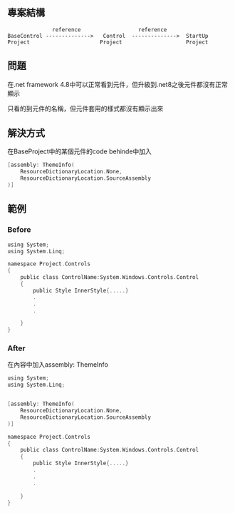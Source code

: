 
## 專案結構
```
              reference                  reference
BaseControl -------------->   Control  -------------->  StartUp
Project                      Project                    Project
```

## 問題
在.net framework 4.8中可以正常看到元件，但升級到.net8之後元件都沒有正常顯示

只看的到元件的名稱，但元件套用的樣式都沒有顯示出來


## 解決方式

在BaseProject中的某個元件的code behinde中加入
```c sharp
[assembly: ThemeInfo(
    ResourceDictionaryLocation.None,
    ResourceDictionaryLocation.SourceAssembly
)]
```

## 範例

### Before
```c sharp
using System;
using System.Linq;

namespace Project.Controls
{
    public class ControlName:System.Windows.Controls.Control
    {
        public Style InnerStyle{.....}
        .
        .
        .

    }
}
```


### After

在內容中加入assembly: ThemeInfo

```c sharp
using System;
using System.Linq;


[assembly: ThemeInfo(
    ResourceDictionaryLocation.None,
    ResourceDictionaryLocation.SourceAssembly
)]

namespace Project.Controls
{
    public class ControlName:System.Windows.Controls.Control
    {
        public Style InnerStyle{.....}
        .
        .
        .

    }
}
```